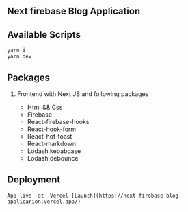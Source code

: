 ## Next firebase Blog Application

## Available Scripts

```
yarn i
yarn dev
```

## Packages

1. Frontend with Next JS and following packages

   - Html && Css
   - Firebase
   - React-firebase-hooks
   - React-hook-form
   - React-hot-toast
   - React-markdown
   - Lodash.kebabcase
   - Lodash.debounce

## Deployment

```
App live  at  Vercel [Launch](https://next-firebase-blog-applicarion.vercel.app/)
```
